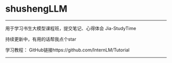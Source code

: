 # shushengLLM

---

用于学习书生大模型课程班，提交笔记、心得体会
Jia-StudyTime

持续更新中，有用的话帮我点个star

学习教程： GitHub链接https://github.com/InternLM/Tutorial

---


